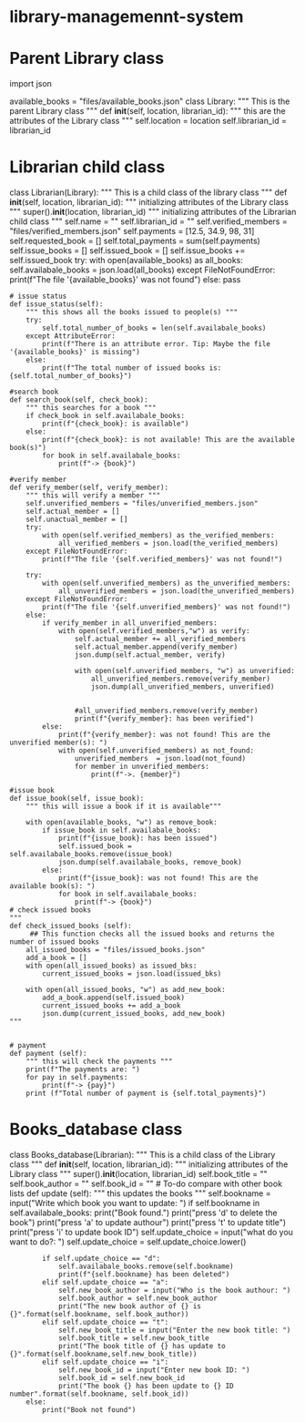 # library-managemennt-system
# Parent Library class
import json 

available_books  = "files/available_books.json"
class Library:
    """ This is the parent Library class """
    def __init__(self, location, librarian_id):
        """ this are the attributes of the Library class """
        self.location = location
        self.librarian_id = librarian_id
        

# Librarian child class
class Librarian(Library):
    """ This is a child class of the library class """
    def __init__(self, location, librarian_id):
        """ initializing attributes of the Library class """
        super().__init__(location, librarian_id)
        """ initializing attributes of the Librarian child class """
        self.name = ""
        self.librarian_id = ""
        self.verified_members = "files/verified_members.json"
        self.payments = [12.5, 34.9, 98, 31]
        self.requested_book = []
        self.total_payments  = sum(self.payments)
        self.issue_books = []
        self.issued_book = []
        self.issue_books += self.issued_book
        try:
            with open(available_books) as all_books:
                self.availabale_books  = json.load(all_books)
        except FileNotFoundError:
            print(f"The file '{available_books}' was not found")
        else:
            pass


    # issue status
    def issue_status(self):
        """ this shows all the books issued to people(s) """ 
        try:
            self.total_number_of_books = len(self.availabale_books)
        except AttributeError:
            print(f"There is an attribute error. Tip: Maybe the file '{available_books}' is missing")
        else:
            print(f"The total number of issued books is: {self.total_number_of_books}")

    #search book
    def search_book(self, check_book):
        """ this searches for a book """
        if check_book in self.availabale_books:
            print(f"{check_book}: is available")
        else:
            print(f"{check_book}: is not available! This are the available book(s)")
            for book in self.availabale_books:
                print(f"-> {book}")

    #verify member
    def verify_member(self, verify_member):
        """ this will verify a member """
        self.unverified_members = "files/unverified_members.json"
        self.actual_member = []
        self.unactual_member = []
        try:
            with open(self.verified_members) as the_verified_members:
                all_verified_members = json.load(the_verified_members)
        except FileNotFoundError:
            print(f"The file '{self.verified_members}' was not found!")

        try:
            with open(self.unverified_members) as the_unverified_members:
                all_unverified_members = json.load(the_unverified_members)
        except FileNotFoundError:
            print(f"The file '{self.unverified_members}' was not found!")
        else:
            if verify_member in all_unverified_members:
                with open(self.verified_members,"w") as verify:
                    self.actual_member += all_verified_members
                    self.actual_member.append(verify_member)
                    json.dump(self.actual_member, verify)

                    with open(self.unverified_members, "w") as unverified:
                        all_unverified_members.remove(verify_member)
                        json.dump(all_unverified_members, unverified)


                    #all_unverified_members.remove(verify_member)
                    print(f"{verify_member}: has been verified")
            else:
                print(f"{verify_member}: was not found! This are the unverified member(s): ")
                with open(self.unverified_members) as not_found:
                    unverified_members  = json.load(not_found)
                    for member in unverified_members:
                        print(f"->. {member}")

    #issue book
    def issue_book(self, issue_book):
        """ this will issue a book if it is available"""
        
        with open(available_books, "w") as remove_book:
            if issue_book in self.availabale_books:
                print(f"{issue_book}: has been issued")
                self.issued_book = self.availabale_books.remove(issue_book)
                json.dump(self.availabale_books, remove_book)
            else:
                print(f"{issue_book}: was not found! This are the available book(s): ")
                for book in self.availabale_books:
                    print(f"-> {book}")
    # check issued books
    """
    def check_issued_books (self):
         ## This function checks all the issued books and returns the number of issued books
        all_issued_books = "files/issued_books.json"
        add_a_book = []
        with open(all_issued_books) as issued_bks:
            current_issued_books = json.load(issued_bks)
        
        with open(all_issued_books, "w") as add_new_book:
            add_a_book.append(self.issued_book)
            current_issued_books += add_a_book
            json.dump(current_issued_books, add_new_book)
    """
            

    # payment 
    def payment (self):
        """ this will check the payments """ 
        print(f"The payments are: ")
        for pay in self.payments:
            print(f"-> {pay}")
        print (f"Total number of payment is {self.total_payments}")

# Books_database class
class Books_database(Librarian):
    """ This is a child class of the Library class """
    def __init__(self, location, librarian_id):
        """ initializing attributes of the Library class """
        super().__init__(location, librarian_id)
        self.book_title = ""
        self.book_author = ""
        self.book_id = ""
    # To-do compare with other book lists
    def update (self):
        """ this updates the books """
        self.bookname = input("Write which book you want to update: ")
        if self.bookname in self.availabale_books:
            print("Book found.")
            print("press 'd' to delete the book")
            print("press 'a' to update authour")
            print("press 't' to update title")
            print("press 'i' to update book ID")
            self.update_choice = input("what do you want to do?: ")
            self.update_choice = self.update_choice.lower()

            if self.update_choice == "d":
                self.availabale_books.remove(self.bookname)
                print(f"{self.bookname} has been deleted")
            elif self.update_choice == "a":
                self.new_book_author = input("Who is the book authour: ")
                self.book_author = self.new_book_author
                print("The new book author of {} is {}".format(self.bookname, self.book_author))
            elif self.update_choice == "t":
                self.new_book_title = input("Enter the new book title: ")
                self.book_title = self.new_book_title
                print("The book title of {} has update to {}".format(self.bookname,self.new_book_title))
            elif self.update_choice == "i":
                self.new_book_id = input("Enter new book ID: ")
                self.book_id = self.new_book_id
                print("The book {} has been update to {} ID number".format(self.bookname, self.book_id))
        else:
            print("Book not found")
        

    

    


